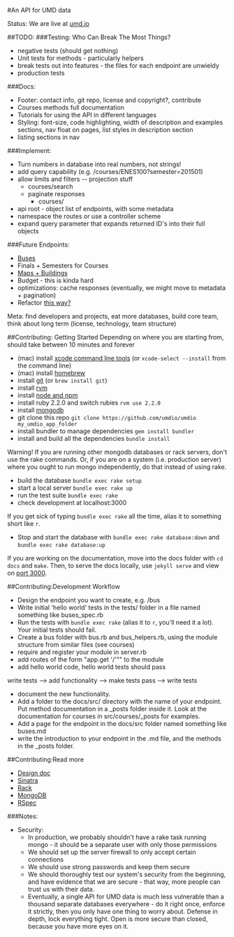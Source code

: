 #An API for UMD data 

Status: We are live at [umd.io](http://umd.io)

##TODO:
###Testing: Who Can Break The Most Things?
  - negative tests (should get nothing)
  - Unit tests for methods - particularly helpers
  - break tests out into features - the files for each endpoint are unwieldy
  - production tests

###Docs:
  - Footer: contact info, git repo, license and copyright?, contribute
  - Courses methods full documentation
  - Tutorials for using the API in different languages
  - Styling: font-size, code highlighting, width of description and examples sections, nav float on pages, list styles in description section
  - listing sections in nav

###Implement:
  - Turn numbers in database into real numbers, not strings!
  - add query capability (e.g. /courses/ENES100?semester=201501)
  - allow limits and filters -- projection stuff
	- courses/search
    - paginate responses
	  - courses/<dep>
  - api root - object list of endpoints, with some metadata
  - namespace the routes or use a controller scheme
  - expand query parameter that expands returned ID's into their full objects

###Future Endpoints:
  - [Buses](http://api-portal.anypoint.mulesoft.com/nextbus/api/nextbus-api)
  - Finals + Semesters for Courses
  - [Maps + Buildings](http://maps.umd.edu/arcgis/rest/services)
  - Budget - this is kinda hard
- optimizations: cache responses (eventually, we might move to metadata + pagination)
- Refactor [this way?](http://stackoverflow.com/questions/5015471/using-sinatra-for-larger-projects-via-multiple-files)

Meta: find developers and projects, eat more databases, build core team, think about long term (license, technology, team structure)

##Contributing: Getting Started
Depending on where you are starting from, should take between 10 minutes and forever

-  (mac) install [xcode command line tools](https://developer.apple.com/xcode/) (or `xcode-select --install` from the command line)
- (mac) install [homebrew](http://brew.sh/)
- install [git](http://git-scm.com/) (or `brew install git`)
- install [rvm](https://rvm.io/rvm/install)
- install [node and npm](https://github.com/joyent/node/wiki/Installing-Node.js-via-package-manager)
- install ruby 2.2.0 and switch rubies `rvm use 2.2.0`
- install [mongodb](http://docs.mongodb.org/manual/installation/)
- git clone this repo `git clone https://github.com/umdio/umdio my_umdio_app_folder`
- install bundler to manage dependencies `gem install bundler`
- install and build all the dependencies `bundle install`

Warning! If you are running other mongodb databases or rack servers, don't use the rake commands. Or, if you are on a system (i.e. production server) where you ought to run mongo independently, do that instead of using rake.

- build the database `bundle exec rake setup`
- start a local server `bundle exec rake up`
- run the test suite `bundle exec rake`
- check development at localhost:3000

If you get sick of typing `bundle exec rake` all the time, alias it to something short like `r`.

- Stop and start the database with `bundle exec rake database:down` and `bundle exec rake database:up`

If you are working on the documentation, move into the docs folder with `cd docs` and `make`. Then, to serve the docs locally, use `jekyll serve` and view on [port 3000](localhost:3000).

##Contributing:Development Workflow
- Design the endpoint you want to create, e.g. /bus
- Write initial 'hello world' tests in the tests/ folder in a file named something like buses_spec.rb
- Run the tests with `bundle exec rake` (alias it to `r`, you'll need it a lot). Your initial tests should fail.
- Create a bus folder with bus.rb and bus_helpers.rb, using the module structure from similar files (see courses)
- require and register your module in server.rb
- add routes of the form "app.get '/<endpoint>'""  to the module
- add hello world code, hello world tests should pass

write tests --> add functionality --> make tests pass --> write tests

- document the new functionality.
- Add a folder to the docs/src/ directory with the name of your endpoint. Put method documentation in a \_posts folder inside it. Look at the documentation for courses in src/courses/\_posts for examples.
- Add a page for the endpoint in the docs/src folder named something like buses.md
- write the introduction to your endpoint in the <endpoint>.md file, and the methods in the _posts folder.

##Contributing:Read more
- [Design doc](https://docs.google.com/document/d/11uslF3ftvQ3It-NRXs7iRgI34S0MxvqV2S1jioXPcL0/edit?usp=sharing)
- [Sinatra](http://www.sinatrarb.com/)
- [Rack](http://rack.github.io/)
- [MongoDB](http://www.mongodb.org/)
- [RSpec](http://rspec.info/)

###Notes:
- Security: 
  - In production, we probably shouldn't have a rake task running mongo - it should be a separate user with only those permissions
  - We should set up the server firewall to only accept certain connections
  - We should use strong passwords and keep them secure
  - We should thoroughly test our system's security from the beginning, and have evidence that we are secure - that way, more people can trust us with their data.
  - Eventually, a single API for UMD data is much less vulnerable than a thousand separate databases everywhere - do it right once, enforce it strictly, then you only have one thing to worry about. Defense in depth, lock everything tight. Open is more secure than closed, because you have more eyes on it.
